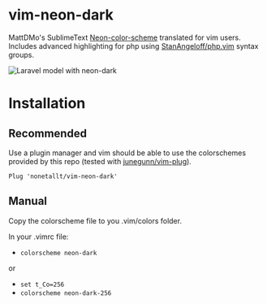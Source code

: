 # vim-neon-dark
MattDMo's SublimeText [Neon-color-scheme](https://github.com/MattDMo/Neon-color-scheme) translated for vim users. Includes advanced highlighting for php using [StanAngeloff/php.vim](https://github.com/StanAngeloff/php.vim) syntax groups.

![Laravel model with neon-dark](http://i.imgur.com/yC5CPQR.png)

# Installation

## Recommended

Use a plugin manager and vim should be able to use the colorschemes provided by
this repo (tested with [junegunn/vim-plug](https://github.com/junegunn/vim-plug)).

```
Plug 'nonetallt/vim-neon-dark'
```

## Manual

Copy the colorscheme file to you .vim/colors folder.

In your .vimrc file:
- `colorscheme neon-dark`

or

- `set t_Co=256`
- `colorscheme neon-dark-256`
